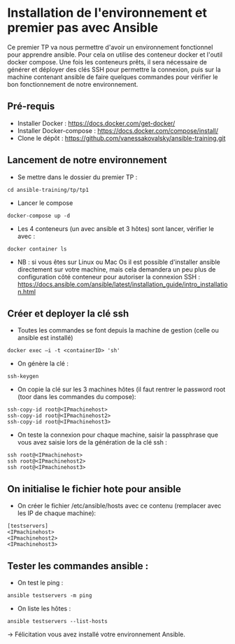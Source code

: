 # Installation de l'environnement et premier pas avec Ansible

Ce premier TP va nous permettre d'avoir un environnement fonctionnel pour apprendre ansible. Pour cela on utilise des conteneur docker et l'outil docker compose. Une fois les conteneurs prêts, il sera nécessaire de générer et déployer des clés SSH pour permettre la connexion, puis sur la machine contenant ansible de faire quelques commandes pour vérifier le bon fonctionnement de notre environnement.

## Pré-requis 
- Installer Docker  : https://docs.docker.com/get-docker/
- Installer Docker-compose : https://docs.docker.com/compose/install/
- Clone le dépôt : https://github.com/vanessakovalsky/ansible-training.git 

## Lancement de notre environnement
- Se mettre dans le dossier du premier TP :
```
cd ansible-training/tp/tp1
```
- Lancer le compose 
```
docker-compose up -d
```
- Les 4 conteneurs (un avec ansible et 3 hôtes) sont lancer, vérifier le avec : 
```
docker container ls
```
- NB : si vous êtes sur Linux ou Mac Os il est possible d'installer ansible directement sur votre machine, mais cela demandera un peu plus de configuration côté conteneur pour autoriser la connexion SSH : https://docs.ansible.com/ansible/latest/installation_guide/intro_installation.html

## Créer et deployer la clé ssh
- Toutes les commandes se font depuis la machine de gestion (celle ou ansible est installé)
```
docker exec –i -t <containerID> 'sh'
```
- On génère la clé :
```
ssh-keygen
```
- On copie la clé sur les 3 machines hôtes (il faut rentrer le password root (toor dans les commandes du compose):
```
ssh-copy-id root@<IPmachinehost> 
ssh-copy-id root@<IPmachinehost2> 
ssh-copy-id root@<IPmachinehost3>
```
- On teste la connexion pour chaque machine, saisir la passphrase que vous avez saisie lors de la génération de la clé ssh : 
```
ssh root@<IPmachinehost> 
ssh root@<IPmachinehost2> 
ssh root@<IPmachinehost3>
```

## On initialise le fichier hote pour ansible 
- On créer le fichier /etc/ansible/hosts avec ce contenu (remplacer avec les IP de chaque machine):
```
[testservers] 
<IPmachinehost>
<IPmachinehost2>
<IPmachinehost3>
```
## Tester les commandes ansible :
- On test le ping :
```
ansible testservers -m ping 
```
- On liste les hôtes :
```
ansible testservers --list-hosts
```

-> Félicitation vous avez installé votre environnement Ansible.